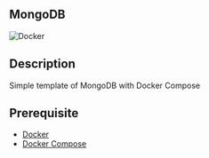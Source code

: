 ## MongoDB

![Docker](https://img.shields.io/badge/Docker-2496ED?&style=flat&logo=docker&logoColor=ffffff)

## Description

Simple template of MongoDB with Docker Compose

## Prerequisite

* [Docker](https://docs.docker.com/engine/install/ubuntu/)
* [Docker Compose](https://docs.docker.com/compose/install/)
